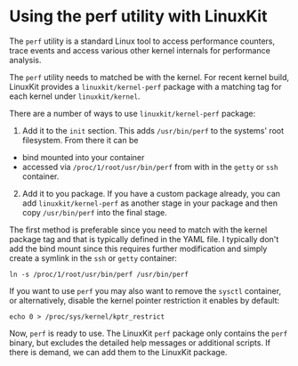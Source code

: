 # Using the perf utility with LinuxKit

The `perf` utility is a standard Linux tool to access performance
counters, trace events and access various other kernel internals for
performance analysis.

The `perf` utility needs to matched be with the kernel. For recent
kernel build, LinuxKit provides a `linuxkit/kernel-perf` package with
a matching tag for each kernel under `linuxkit/kernel`.

There are a number of ways to use `linuxkit/kernel-perf` package:

1. Add it to the `init` section. This adds `/usr/bin/perf` to the
  systems' root filesystem. From there it can be
  - bind mounted into your container
  - accessed via `/proc/1/root/usr/bin/perf` from with in the `getty`
    or `ssh` container.
2. Add it to you package. If you have a custom package already, you
   can add `linuxkit/kernel-perf` as another stage in your package and
   then copy `/usr/bin/perf` into the final stage.

The first method is preferable since you need to match with the kernel
package tag and that is typically defined in the YAML file. I
typically don't add the bind mount since this requires further
modification and simply create a symlink in the `ssh` or `getty` container:

```
ln -s /proc/1/root/usr/bin/perf /usr/bin/perf
```

If you want to use `perf` you may also want to remove the `sysctl`
container, or alternatively, disable the kernel pointer restriction it
enables by default:

```
echo 0 > /proc/sys/kernel/kptr_restrict
```

Now, `perf` is ready to use. The LinuxKit `perf` package only contains
the `perf` binary, but excludes the detailed help messages or
additional scripts. If there is demand, we can add them to the
LinuxKit package.


